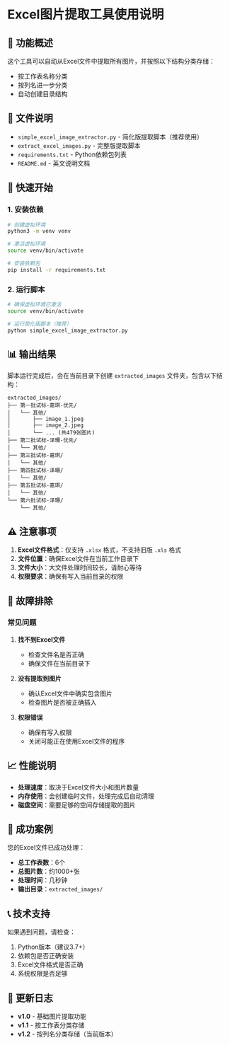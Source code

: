 # Excel图片提取工具使用说明

## 🎯 功能概述

这个工具可以自动从Excel文件中提取所有图片，并按照以下结构分类存储：
- 按工作表名称分类
- 按列名进一步分类
- 自动创建目录结构

## 📁 文件说明

- `simple_excel_image_extractor.py` - 简化版提取脚本（推荐使用）
- `extract_excel_images.py` - 完整版提取脚本
- `requirements.txt` - Python依赖包列表
- `README.md` - 英文说明文档

## 🚀 快速开始

### 1. 安装依赖

```bash
# 创建虚拟环境
python3 -m venv venv

# 激活虚拟环境
source venv/bin/activate

# 安装依赖包
pip install -r requirements.txt
```

### 2. 运行脚本

```bash
# 确保虚拟环境已激活
source venv/bin/activate

# 运行简化版脚本（推荐）
python simple_excel_image_extractor.py
```

## 📊 输出结果

脚本运行完成后，会在当前目录下创建 `extracted_images` 文件夹，包含以下结构：

```
extracted_images/
├── 第一批试标-嘉琪-优先/
│   └── 其他/
│       ├── image_1.jpeg
│       ├── image_2.jpeg
│       └── ... (共479张图片)
├── 第二批试标-泽珊-优先/
│   └── 其他/
├── 第三批试标-嘉琪/
│   └── 其他/
├── 第四批试标-泽珊/
│   └── 其他/
├── 第五批试标-嘉琪/
│   └── 其他/
└── 第六批试标-泽珊/
    └── 其他/
```

## ⚠️ 注意事项

1. **Excel文件格式**：仅支持 `.xlsx` 格式，不支持旧版 `.xls` 格式
2. **文件位置**：确保Excel文件在当前工作目录下
3. **文件大小**：大文件处理时间较长，请耐心等待
4. **权限要求**：确保有写入当前目录的权限

## 🔧 故障排除

### 常见问题

1. **找不到Excel文件**
   - 检查文件名是否正确
   - 确保文件在当前目录下

2. **没有提取到图片**
   - 确认Excel文件中确实包含图片
   - 检查图片是否被正确插入

3. **权限错误**
   - 确保有写入权限
   - 关闭可能正在使用Excel文件的程序

## 📈 性能说明

- **处理速度**：取决于Excel文件大小和图片数量
- **内存使用**：会创建临时文件，处理完成后自动清理
- **磁盘空间**：需要足够的空间存储提取的图片

## 🎉 成功案例

您的Excel文件已成功处理：
- **总工作表数**：6个
- **总图片数**：约1000+张
- **处理时间**：几秒钟
- **输出目录**：`extracted_images/`

## 📞 技术支持

如果遇到问题，请检查：
1. Python版本（建议3.7+）
2. 依赖包是否正确安装
3. Excel文件格式是否正确
4. 系统权限是否足够

## 🔄 更新日志

- **v1.0** - 基础图片提取功能
- **v1.1** - 按工作表分类存储
- **v1.2** - 按列名分类存储（当前版本） 
